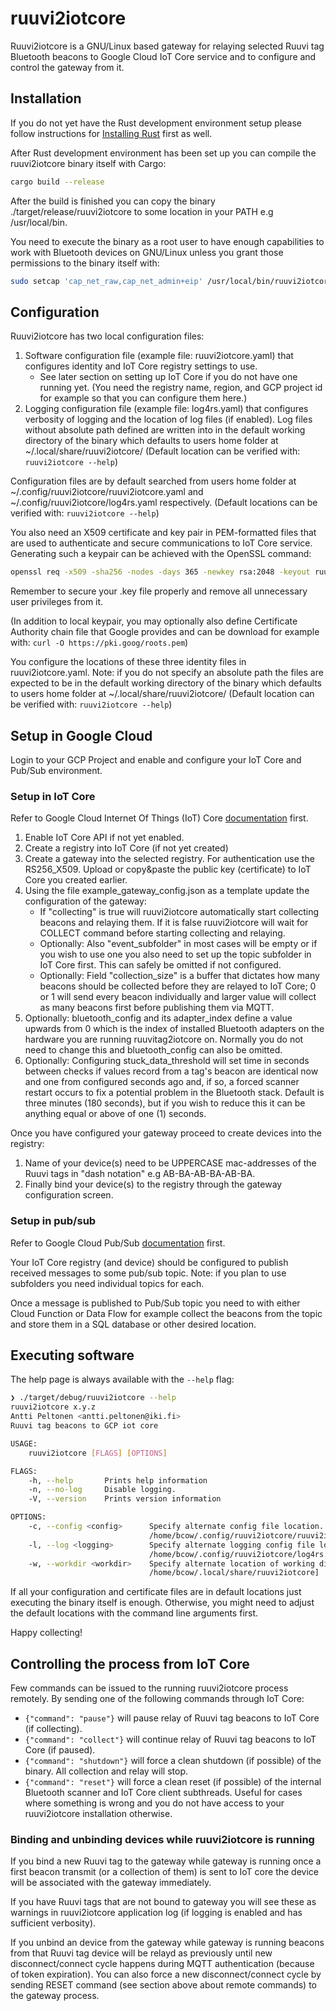 # ruuvi2iotcore

Ruuvi2iotcore is a GNU/Linux based gateway for relaying selected Ruuvi tag Bluetooth beacons to Google Cloud IoT Core service and to configure and control the gateway from it.

## Installation

If you do not yet have the Rust development environment setup please follow instructions for [Installing Rust](https://rustup.rs/) first as well.

After Rust development environment has been set up you can compile the ruuvi2iotcore binary itself with Cargo:

```sh
cargo build --release
```

After the build is finished you can copy the binary ./target/release/ruuvi2iotcore to some location in your PATH e.g /usr/local/bin.

You need to execute the binary as a root user to have enough capabilities to work with Bluetooth devices on GNU/Linux unless you grant those permissions to the binary itself with:

```sh
sudo setcap 'cap_net_raw,cap_net_admin+eip' /usr/local/bin/ruuvi2iotcore
```

## Configuration

Ruuvi2iotcore has two local configuration files:

1. Software configuration file (example file: ruuvi2iotcore.yaml) that configures identity and IoT Core registry settings to use.
    * See later section on setting up IoT Core if you do not have one running yet. (You need the registry name, region, and GCP project id for example so that you can configure them here.)
2. Logging configuration file (example file: log4rs.yaml) that configures verbosity of logging and the location of log files (if enabled). Log files without absolute path defined are written into in the default working directory of the binary which defaults to users home folder at ~/.local/share/ruuvi2iotcore/ (Default location can be verified with: ```ruuvi2iotcore --help```)

Configuration files are by default searched from users home folder at ~/.config/ruuvi2iotcore/ruuvi2iotcore.yaml and ~/.config/ruuvi2iotcore/log4rs.yaml respectively. (Default locations can be verified with: ```ruuvi2iotcore --help```)

You also need an X509 certificate and key pair in PEM-formatted files that are used to authenticate and secure communications to IoT Core service. Generating such a keypair can be achieved with the OpenSSL command:

```sh
openssl req -x509 -sha256 -nodes -days 365 -newkey rsa:2048 -keyout ruuvi2iotcore.key -out ruuvi2iotcore.crt
```

Remember to secure your .key file properly and remove all unnecessary user privileges from it.

(In addition to local keypair, you may optionally also define Certificate Authority chain file that Google provides and can be download for example with: ```curl -O https://pki.goog/roots.pem```)

You configure the locations of these three identity files in ruuvi2iotcore.yaml. Note: if you do not specify an absolute path the files are expected to be in the default working directory of the binary which defaults to users home folder at ~/.local/share/ruuvi2iotcore/ (Default location can be verified with: ```ruuvi2iotcore --help```)

## Setup in Google Cloud

Login to your GCP Project and enable and configure your IoT Core and Pub/Sub environment.

### Setup in IoT Core

Refer to Google Cloud Internet Of Things (IoT) Core [documentation](https://cloud.google.com/iot/docs) first.

1. Enable IoT Core API if not yet enabled.
2. Create a registry into IoT Core (if not yet created)
3. Create a gateway into the selected registry. For authentication use the RS256_X509. Upload or copy&paste the public key (certificate) to IoT Core you created earlier.
4. Using the file example_gateway_config.json as a template update the configuration of the gateway:
    * If "collecting" is true will ruuvi2iotcore automatically start collecting beacons and relaying them. If it is false ruuvi2iotcore will wait for COLLECT command before starting collecting and relaying.
    * Optionally: Also "event_subfolder" in most cases will be empty or if you wish to use one you also need to set up the topic subfolder in IoT Core first. This can safely be omitted if not configured.
    * Optionally: Field "collection_size" is a buffer that dictates how many beacons should be collected before they are relayed to IoT Core; 0 or 1 will send every beacon individually and larger value will collect as many beacons first before publishing them via MQTT.
5. Optionally: bluetooth_config and its adapter_index define a value upwards from 0 which is the index of installed Bluetooth adapters on the hardware you are running ruuvitag2iotcore on. Normally you do not need to change this and bluetooth_config can also be omitted.
6. Optionally: Configuring stuck_data_threshold will set time in seconds between checks if values record from a tag's beacon are identical now and one from configured seconds ago and, if so, a forced scanner restart occurs to fix a potential problem in the Bluetooth stack. Default is three minutes (180 seconds), but if you wish to reduce this it can be anything equal or above of one (1) seconds.

Once you have configured your gateway proceed to create devices into the registry:

1. Name of your device(s) need to be UPPERCASE mac-addresses of the Ruuvi tags in "dash notation" e.g AB-BA-AB-BA-AB-BA.
2. Finally bind your device(s) to the registry through the gateway configuration screen.

### Setup in pub/sub

Refer to Google Cloud Pub/Sub [documentation](https://cloud.google.com/pubsub/docs) first.

Your IoT Core registry (and device) should be configured to publish received messages to some pub/sub topic. Note: if you plan to use subfolders you need individual topics for each.

Once a message is published to Pub/Sub topic you need to with either Cloud Function or Data Flow for example collect the beacons from the topic and store them in a SQL database or other desired location.

## Executing software

The help page is always available with the ```--help``` flag:

```sh
❯ ./target/debug/ruuvi2iotcore --help
ruuvi2iotcore x.y.z
Antti Peltonen <antti.peltonen@iki.fi>
Ruuvi tag beacons to GCP iot core

USAGE:
    ruuvi2iotcore [FLAGS] [OPTIONS]

FLAGS:
    -h, --help       Prints help information
    -n, --no-log     Disable logging.
    -V, --version    Prints version information

OPTIONS:
    -c, --config <config>      Specify alternate config file location. [default:
                               /home/bcow/.config/ruuvi2iotcore/ruuvi2iotcore.yaml]
    -l, --log <logging>        Specify alternate logging config file location. [default:
                               /home/bcow/.config/ruuvi2iotcore/log4rs.yaml]
    -w, --workdir <workdir>    Specify alternate location of working directory. [default:
                               /home/bcow/.local/share/ruuvi2iotcore]
```

If all your configuration and certificate files are in default locations just executing the binary itself is enough. Otherwise, you might need to adjust the default locations with the command line arguments first.

Happy collecting!

## Controlling the process from IoT Core

Few commands can be issued to the running ruuvi2iotcore process remotely. By sending one of the following commands through IoT Core:

* ```{"command": "pause"}``` will pause relay of Ruuvi tag beacons to IoT Core (if collecting).
* ```{"command": "collect"}``` will continue relay of Ruuvi tag beacons to IoT Core (if paused).
* ```{"command": "shutdown"}``` will force a clean shutdown (if possible) of the binary. All collection and relay will stop.
* ```{"command": "reset"}``` will force a clean reset (if possible) of the internal Bluetooth scanner and IoT Core client subthreads. Useful for cases where something is wrong and you do not have access to your ruuvi2iotcore installation otherwise.

### Binding and unbinding devices while ruuvi2iotcore is running

If you bind a new Ruuvi tag to the gateway while gateway is running once a first beacon transmit (or a collection of them) is sent to IoT core the device will be associated with the gateway immediately.

If you have Ruuvi tags that are not bound to gateway you will see these as warnings in ruuvi2iotcore application log (if logging is enabled and has sufficient verbosity).

If you unbind an device from the gateway while gateway is running beacons from that Ruuvi tag device will be relayd as previously until new disconnect/connect cycle happens during MQTT authentication (because of token expiration). You can also force a new disconnect/connect cycle by sending RESET command (see section above about remote commands) to the gateway process.
